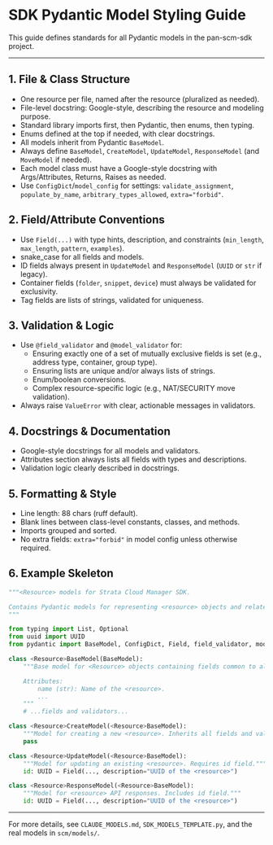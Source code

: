 # SDK Pydantic Model Styling Guide

This guide defines standards for all Pydantic models in the pan-scm-sdk project.

---

## 1. File & Class Structure
- One resource per file, named after the resource (pluralized as needed).
- File-level docstring: Google-style, describing the resource and modeling purpose.
- Standard library imports first, then Pydantic, then enums, then typing.
- Enums defined at the top if needed, with clear docstrings.
- All models inherit from Pydantic `BaseModel`.
- Always define `BaseModel`, `CreateModel`, `UpdateModel`, `ResponseModel` (and `MoveModel` if needed).
- Each model class must have a Google-style docstring with Args/Attributes, Returns, Raises as needed.
- Use `ConfigDict`/`model_config` for settings: `validate_assignment`, `populate_by_name`, `arbitrary_types_allowed`, `extra="forbid"`.

## 2. Field/Attribute Conventions
- Use `Field(...)` with type hints, description, and constraints (`min_length`, `max_length`, `pattern`, `examples`).
- snake_case for all fields and models.
- ID fields always present in `UpdateModel` and `ResponseModel` (`UUID` or `str` if legacy).
- Container fields (`folder`, `snippet`, `device`) must always be validated for exclusivity.
- Tag fields are lists of strings, validated for uniqueness.

## 3. Validation & Logic
- Use `@field_validator` and `@model_validator` for:
  - Ensuring exactly one of a set of mutually exclusive fields is set (e.g., address type, container, group type).
  - Ensuring lists are unique and/or always lists of strings.
  - Enum/boolean conversions.
  - Complex resource-specific logic (e.g., NAT/SECURITY move validation).
- Always raise `ValueError` with clear, actionable messages in validators.

## 4. Docstrings & Documentation
- Google-style docstrings for all models and validators.
- Attributes section always lists all fields with types and descriptions.
- Validation logic clearly described in docstrings.

## 5. Formatting & Style
- Line length: 88 chars (ruff default).
- Blank lines between class-level constants, classes, and methods.
- Imports grouped and sorted.
- No extra fields: `extra="forbid"` in model config unless otherwise required.

## 6. Example Skeleton

```python
"""<Resource> models for Strata Cloud Manager SDK.

Contains Pydantic models for representing <resource> objects and related data.
"""

from typing import List, Optional
from uuid import UUID
from pydantic import BaseModel, ConfigDict, Field, field_validator, model_validator

class <Resource>BaseModel(BaseModel):
    """Base model for <Resource> objects containing fields common to all CRUD operations.

    Attributes:
        name (str): Name of the <resource>.
        ...
    """
    # ...fields and validators...

class <Resource>CreateModel(<Resource>BaseModel):
    """Model for creating a new <resource>. Inherits all fields and validators."""
    pass

class <Resource>UpdateModel(<Resource>BaseModel):
    """Model for updating an existing <resource>. Requires id field."""
    id: UUID = Field(..., description="UUID of the <resource>")

class <Resource>ResponseModel(<Resource>BaseModel):
    """Model for <resource> API responses. Includes id field."""
    id: UUID = Field(..., description="UUID of the <resource>")
```

---

For more details, see `CLAUDE_MODELS.md`, `SDK_MODELS_TEMPLATE.py`, and the real models in `scm/models/`.
